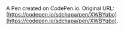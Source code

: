 # 

A Pen created on CodePen.io. Original URL: [https://codepen.io/sdchapa/pen/XWBYqbo](https://codepen.io/sdchapa/pen/XWBYqbo).

